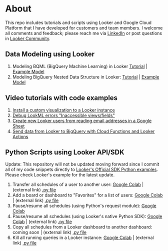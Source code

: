 # About  
This repo includes tutorials and scripts using Looker and Google Cloud Platform that I have developed for customers and team members. I welcome all comments and feedback; please reach me via [LinkedIn](https://www.linkedin.com/in/lantran25/) or post questions in [Looker Community](https://community.looker.com/). 


## Data Modeling using Looker 

1. Modeling BQML (BigQuery Machine Learning) in Looker [Tutorial](https://github.com/lanlooker/Looker-Tutorials/blob/main/02_BigQuery_BQML.pdf) | [Example Model](https://github.com/lanlooker/Looker-Tutorials/blob/main/02_BigQuery_BQML.model.lkml)
2. Modeling BigQuery Nested Data Structure in Looker: [Tutorial](https://github.com/lanlooker/Looker-Tutorials/blob/main/01_BigQuery_NestedData.pdf) | [Example Model](https://github.com/lanlooker/Looker-Tutorials/blob/main/01_BigQuery_NestedData.model.lkml)

## Video tutorials with code examples 
1. [Install a custom visualization to a Looker instance](https://www.youtube.com/watch?v=WPEmRRS003E)
2. [Debug LookML errors "Inaccessible views/fields"](https://www.youtube.com/watch?v=ePvKcwV8Kmg)
3. [Create new Looker users from reading email addresses in a Google Sheet](https://www.youtube.com/watch?v=hQMZ5w9v4aA)
4. [Send data from Looker to BigQuery with Cloud Functions and Looker Actions](https://www.youtube.com/watch?v=6hzb-j_VfnI)


## Python Scripts using Looker API/SDK  

Update: This repository will not be updated moving forward since I commit all of my code snippets directly to [Looker's Official SDK Python examples](https://github.com/looker-open-source/sdk-codegen/tree/main/examples/python). Please check Looker's example for the latest update. 

1. Transfer all schedules of a user to another user: [Google Colab](https://github.com/lanlooker/Looker-Tutorials/blob/main/01_Transfer_All_Schedules.ipynb) |  (external link) [.py file](https://github.com/looker-open-source/sdk-codegen/blob/main/examples/python/transfer_all_schedules.py) 
2. Add a board or dashboard to "Favorites" for a list of users: [Google Colab](https://github.com/lanlooker/Looker-Tutorials/blob/main/02_Add_Contents_to_Favorites.ipynb) | (external link) [.py file](https://github.com/looker-open-source/sdk-codegen/blob/main/examples/python/add_contents_to_favorite.py) 
3. Pause/resume all schedules (using Python's request module): [Google Colab](https://github.com/lanlooker/Looker-Tutorials/blob/main/03_Pause_or_Resume_Schedules_(using_requests_module).ipynb) 
4. Pause/resume all schedules (using Looker's native Python SDK): [Google Colab](https://github.com/lanlooker/Looker-Tutorials/blob/main/03_Pause_or_Resume_Schedules_(using_Looker_SDK).ipynb)  | (external link) [.py file](https://github.com/looker-open-source/sdk-codegen/blob/main/examples/python/manage_schedules.py) 
5. Copy all schedules from a Looker dashboard to another dashboard: coming soon  | (external link) [.py file](https://github.com/looker-open-source/sdk-codegen/blob/main/examples/python/manage_schedules.py) 
6. Kill all running queries in a Looker instance: [Google Colab](https://github.com/lanlooker/Looker-Tutorials/blob/main/06_Kill_Running_Queries.ipynb) | (external link) [.py file](https://github.com/looker-open-source/sdk-codegen/blob/main/examples/python/kill_queries.py) 





